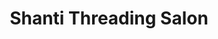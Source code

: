 ---
title: "Shanti Threading Salon"
url: /seattle/shanti-threading-salon-northwest-54th-street/
shop: Kosmetik
---